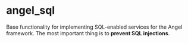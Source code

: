 # angel_sql
Base functionality for implementing SQL-enabled services for the Angel framework.
The most important thing is to **prevent SQL injections**.
